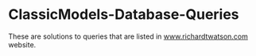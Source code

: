 # ClassicModels-Database-Queries
These are solutions to queries that are listed in www.richardtwatson.com website.
